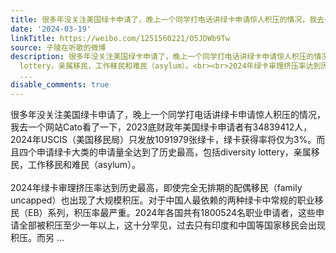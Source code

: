 ```yaml
---
title: 很多年没关注美国绿卡申请了，晚上一个同学打电话讲绿卡申请惊人积压的情况，我去一个网站Cato看了一下，2023底财政年美国绿卡申请者有34839412人，2024年USCIS...
date: '2024-03-19'
linkTitle: https://weibo.com/1251560221/O5JDWb9Tw
source: 子陵在听歌的微博
description: 很多年没关注美国绿卡申请了，晚上一个同学打电话讲绿卡申请惊人积压的情况，我去一个网站Cato看了一下，2023底财政年美国绿卡申请者有34839412人，2024年USCIS（美国移民局）只发放1091979张绿卡，绿卡获得率将仅为3%。而且四个申请绿卡大类的申请量全达到了历史最高，包括diversity
  lottery，亲属移民，工作移民和难民（asylum）。<br><br>2024年绿卡审理挤压率达到历史最高，即使完全无排期的配偶移民（family uncapped）也出现了大规模积压。对于中国人最依赖的两种绿卡中常规的职业移民（EB）系列，积压率最严重。2024年各国共有1800524名职业申请者，这些申请全部被积压至少一年以上，这十分罕见，过去只有印度和中国等国家移民会出现积压。而另
  ...
disable_comments: true
---
```

很多年没关注美国绿卡申请了，晚上一个同学打电话讲绿卡申请惊人积压的情况，我去一个网站Cato看了一下，2023底财政年美国绿卡申请者有34839412人，2024年USCIS（美国移民局）只发放1091979张绿卡，绿卡获得率将仅为3%。而且四个申请绿卡大类的申请量全达到了历史最高，包括diversity lottery，亲属移民，工作移民和难民（asylum）。<br><br>2024年绿卡审理挤压率达到历史最高，即使完全无排期的配偶移民（family uncapped）也出现了大规模积压。对于中国人最依赖的两种绿卡中常规的职业移民（EB）系列，积压率最严重。2024年各国共有1800524名职业申请者，这些申请全部被积压至少一年以上，这十分罕见，过去只有印度和中国等国家移民会出现积压。而另 ...